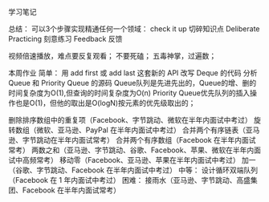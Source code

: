 学习笔记

总结：
可以3个步骤实现精通任何一个领域：
check it up 切碎知识点
Deliberate Practicing 刻意练习
Feedback 反馈

视频倍速播放，难点要反复观看；
不要死磕；
五毒神掌，过遍数；

本周作业
简单：
用 add first 或 add last 这套新的 API 改写 Deque 的代码
分析 Queue 和 Priority Queue 的源码
Queue队列是先进先出的，Queue的增、删的时间复杂度为O(1),但查询的时间复杂度为O(n)
Priority Queue优先队列的插入操作也是O(1)，但他的取出是O(logN)按元素的优先级取出的；

删除排序数组中的重复项（Facebook、字节跳动、微软在半年内面试中考过）
旋转数组（微软、亚马逊、PayPal 在半年内面试中考过）
合并两个有序链表（亚马逊、字节跳动在半年内面试常考）
合并两个有序数组（Facebook 在半年内面试常考）
两数之和（亚马逊、字节跳动、谷歌、Facebook、苹果、微软在半年内面试中高频常考）
移动零（Facebook、亚马逊、苹果在半年内面试中考过）
加一（谷歌、字节跳动、Facebook 在半年内面试中考过）
中等：
设计循环双端队列（Facebook 在 1 年内面试中考过）
困难：
接雨水（亚马逊、字节跳动、高盛集团、Facebook 在半年内面试常考）